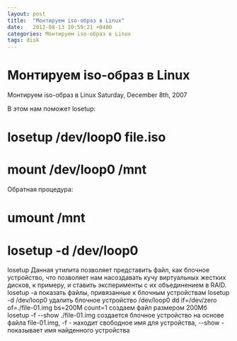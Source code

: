 ```yaml
---
layout: post
title:  "Монтируем iso-образ в Linux"
date:   2012-08-13 10:59:21 +0400
categories: Монтируем iso-образ в Linux
tags: disk
---
```


# Монтируем iso-образ в Linux
Монтируем iso-образ в Linux
Saturday, December 8th, 2007

В этом нам поможет losetup:

# losetup /dev/loop0 file.iso
# mount /dev/loop0 /mnt

Обратная процедура:

# umount /mnt
# losetup -d /dev/loop0




losetup
Данная утилита позволяет представить файл, как блочное устройство, 
что позволяет нам насоздавать кучу виртуальных жестких дисков, к примеру, и ставить эксперименты с их объединением в RAID. 
losetup -a показать файлы, привязанные к блочным устройствам
losetup -d /dev/loop0 удалить блочное устройство /dev/loop0 
dd if=/dev/zero of=./file-01.img bs=200M count=1 создаем файл размером 200Мб
losetup -f --show ./file-01.img создается блочное устройство на основе файла file-01.img, -f - находит свободное имя для устройства,
 --show - показывает имя найденного устройства